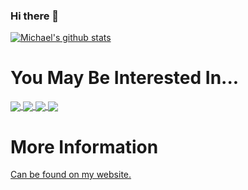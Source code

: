 ### Hi there 👋

<!--
**mpilosov/mpilosov** is a ✨ _special_ ✨ repository because its `README.md` (this file) appears on your GitHub profile.

Here are some ideas to get you started:

- 🔭 I’m currently working on ...
- 🌱 I’m currently learning ...
- 👯 I’m looking to collaborate on ...
- 🤔 I’m looking for help with ...
- 💬 Ask me about ...
- 📫 How to reach me: ...
- 😄 Pronouns: ...
- ⚡ Fun fact: ...
-->

<a href="https://github.com/mathematicalmichael">
  <!-- Reference: https://github.com/anuraghazra/github-readme-stats -->
  <img align="center" src="https://github-readme-stats.vercel.app/api?username=mathematicalmichael&count_private=true&theme=algolia&show_icons=true&include_all_commits=true" alt="Michael's github stats" />
</a>

# You May Be Interested In...

<a href="https://github.com/ml-starter-packs/jupyterhub-deploy-docker">
  <img align="center" src="https://github-readme-stats.vercel.app/api/pin/?username=ml-starter-packs&repo=jupyterhub-deploy-docker&theme=algolia" />
</a>

<a href="https://github.com/ml-starter-packs/mlflow-experiment">
  <img align="center" src="https://github-readme-stats.vercel.app/api/pin/?username=ml-starter-packs&repo=mlflow-experiment&theme=algolia" />
</a>

<a href="https://github.com/mathematicalmichael/mud">
  <img align="center" src="https://github-readme-stats.vercel.app/api/pin/?username=mathematicalmichael&repo=mud&theme=algolia" />
</a>
                                                                                                                               
<a href="https://github.com/mathematicalmichael/dissertation-template">
  <img align="center" src="https://github-readme-stats.vercel.app/api/pin/?username=mathematicalmichael&repo=dissertation-template&theme=algolia" />
</a>

# More Information
<a href="https://mpilosov.com">
Can be found on my website.
</a>  
